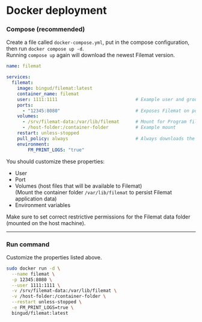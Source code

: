 # Docker deployment

### Compose (recommended)

Create a file called `docker-compose.yml`, put in the compose configuration, then run `docker compose up -d`.<br>
Running `compose up` again will download the newest Filemat version.

```yaml
name: filemat

services:
  filemat:
    image: bingud/filemat:latest
    container_name: filemat
    user: 1111:1111                             # Example user and group
    ports:
      - "12345:8080"                            # Exposes Filemat on port 12345 on the host machine
    volumes:
      - /srv/filemat-data:/var/lib/filemat      # Mount for Program files / database
      - /host-folder:/container-folder          # Example mount
    restart: unless-stopped
    pull_policy: always                         # Always downloads the latest Filemat container
    environment:
        FM_PRINT_LOGS: "true"
```

You should customize these properties:
- User
- Port
- Volumes (host files that will be available to Filemat) <br>(Mount the container folder `/var/lib/filemat` to persist Filemat application data)
- Environment variables

Make sure to set correct restrictive permissions for the Filemat data folder (mounted on the host machine). 

---

### Run command

Customize the properties listed above.

```bash
sudo docker run -d \
  --name filemat \
  -p 12345:8080 \
  --user 1111:1111 \
  -v /srv/filemat-data:/var/lib/filemat \
  -v /host-folder:/container-folder \
  --restart unless-stopped \
  -e FM_PRINT_LOGS=true \
  bingud/filemat:latest
```
